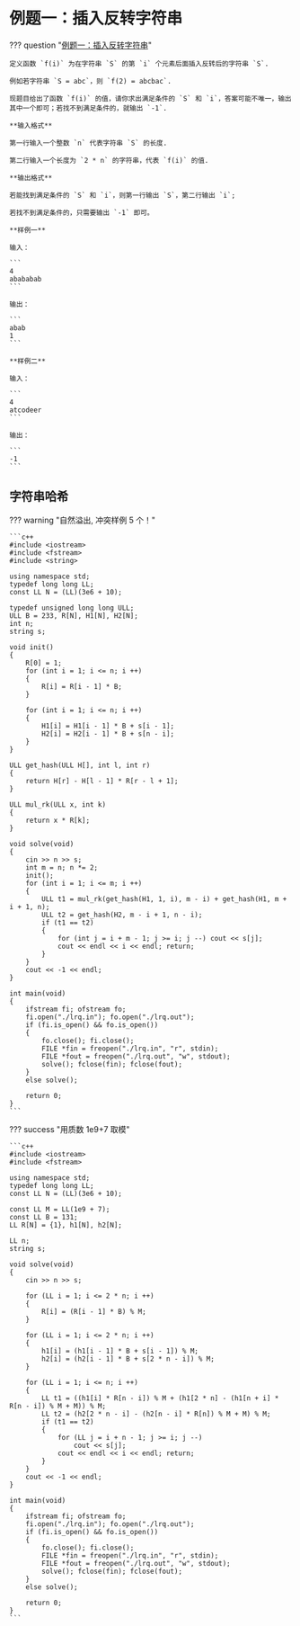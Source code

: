 # 例题一：插入反转字符串

??? question "[例题一：插入反转字符串](https://atcoder.jp/contests/abc284/tasks/abc284_f)"

    定义函数 `f(i)` 为在字符串 `S` 的第 `i` 个元素后面插入反转后的字符串 `S`.

    例如若字符串 `S = abc`，则 `f(2) = abcbac`.

    现题目给出了函数 `f(i)` 的值，请你求出满足条件的 `S` 和 `i`，答案可能不唯一，输出其中一个即可；若找不到满足条件的，就输出 `-1`.

    **输入格式**

    第一行输入一个整数 `n` 代表字符串 `S` 的长度.

    第二行输入一个长度为 `2 * n` 的字符串，代表 `f(i)` 的值.

    **输出格式**

    若能找到满足条件的 `S` 和 `i`，则第一行输出 `S`，第二行输出 `i`;

    若找不到满足条件的，只需要输出 `-1` 即可。

    **样例一**

    输入：

    ```
    4
    abababab
    ```

    输出：

    ```
    abab
    1
    ```

    **样例二**

    输入：

    ```
    4
    atcodeer
    ```

    输出：

    ```
    -1
    ```

## 字符串哈希

??? warning "自然溢出, 冲突样例 5 个！"

    ```c++
    #include <iostream>
    #include <fstream>
    #include <string>

    using namespace std;
    typedef long long LL;
    const LL N = (LL)(3e6 + 10);

    typedef unsigned long long ULL;
    ULL B = 233, R[N], H1[N], H2[N];
    int n;
    string s;

    void init()
    {
        R[0] = 1;
        for (int i = 1; i <= n; i ++)
        {
            R[i] = R[i - 1] * B;
        }

        for (int i = 1; i <= n; i ++)
        {
            H1[i] = H1[i - 1] * B + s[i - 1];
            H2[i] = H2[i - 1] * B + s[n - i];
        }
    }

    ULL get_hash(ULL H[], int l, int r)
    {
        return H[r] - H[l - 1] * R[r - l + 1];
    }

    ULL mul_rk(ULL x, int k)
    {
        return x * R[k];
    }

    void solve(void)
    {
        cin >> n >> s;
        int m = n; n *= 2;
        init(); 
        for (int i = 1; i <= m; i ++)
        {
            ULL t1 = mul_rk(get_hash(H1, 1, i), m - i) + get_hash(H1, m + i + 1, n);
            ULL t2 = get_hash(H2, m - i + 1, n - i);
            if (t1 == t2)
            {
                for (int j = i + m - 1; j >= i; j --) cout << s[j];
                cout << endl << i << endl; return;
            }
        }
        cout << -1 << endl;
    }

    int main(void)
    {
        ifstream fi; ofstream fo;
        fi.open("./lrq.in"); fo.open("./lrq.out");
        if (fi.is_open() && fo.is_open())
        {
            fo.close(); fi.close();
            FILE *fin = freopen("./lrq.in", "r", stdin);
            FILE *fout = freopen("./lrq.out", "w", stdout);
            solve(); fclose(fin); fclose(fout);
        }
        else solve();

        return 0;
    }
    ```

??? success "用质数 1e9+7 取模"

    ```c++
    #include <iostream>
    #include <fstream>

    using namespace std;
    typedef long long LL;
    const LL N = (LL)(3e6 + 10);

    const LL M = LL(1e9 + 7);
    const LL B = 131;
    LL R[N] = {1}, h1[N], h2[N];

    LL n; 
    string s;

    void solve(void)
    {
        cin >> n >> s;

        for (LL i = 1; i <= 2 * n; i ++)
        {
            R[i] = (R[i - 1] * B) % M;
        }

        for (LL i = 1; i <= 2 * n; i ++)
        {
            h1[i] = (h1[i - 1] * B + s[i - 1]) % M;
            h2[i] = (h2[i - 1] * B + s[2 * n - i]) % M;
        }

        for (LL i = 1; i <= n; i ++)
        {
            LL t1 = ((h1[i] * R[n - i]) % M + (h1[2 * n] - (h1[n + i] * R[n - i]) % M + M)) % M;
            LL t2 = (h2[2 * n - i] - (h2[n - i] * R[n]) % M + M) % M;
            if (t1 == t2)
            {
                for (LL j = i + n - 1; j >= i; j --)
                    cout << s[j];
                cout << endl << i << endl; return;
            }
        }
        cout << -1 << endl;
    }

    int main(void)
    {
        ifstream fi; ofstream fo;
        fi.open("./lrq.in"); fo.open("./lrq.out");
        if (fi.is_open() && fo.is_open())
        {
            fo.close(); fi.close();
            FILE *fin = freopen("./lrq.in", "r", stdin);
            FILE *fout = freopen("./lrq.out", "w", stdout);
            solve(); fclose(fin); fclose(fout);
        }
        else solve();

        return 0;
    }
    ```